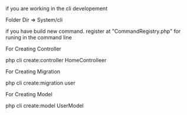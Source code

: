 if you are working in the cli developement

Folder Dir 
=> System/cli

if you have build new command. register at "CommandRegistry.php"
for runing in the command line


For Creating Controller

php cli create:controller HomeControlleer

For Creating Migration

php cli create:migration user

For Creating Model

php cli create:model UserModel
